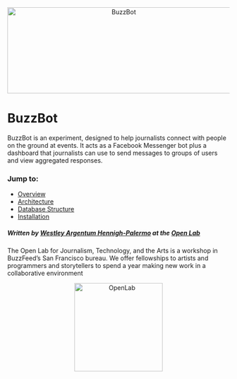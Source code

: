 <div align="center">
<img src="https://github.com/buzzfeed-openlab/buzzbot/blob/master/docs/buzzbot-cover.png?raw=true" alt="BuzzBot" width="512" height="195"></img>
</div>

# BuzzBot

BuzzBot is an experiment, designed to help journalists connect with people on the ground at events. It acts as a Facebook Messenger bot plus a dashboard that journalists can use to send messages to groups of users and view aggregated responses.

### Jump to:

- [Overview](./docs/overview.md)
- [Architecture](./docs/architecture.md)
- [Database Structure](./docs/database-structure.md)
- [Installation](./docs/installation.md)


##### Written by [Westley Argentum Hennigh-Palermo](mailto:WestleyArgentum@gmail.com) at the [Open Lab](https://BuzzFeed.com/OpenLab)

The Open Lab for Journalism, Technology, and the Arts is a workshop in BuzzFeed’s San Francisco bureau. We offer fellowships to artists and programmers and storytellers to spend a year making new work in a collaborative environment

<div align="center">
<img src="https://github.com/buzzfeed-openlab/buzzbot/blob/master/docs/open-lab-logo.png?raw=true" alt="OpenLab" width="200" height="200"></img>
</div>
